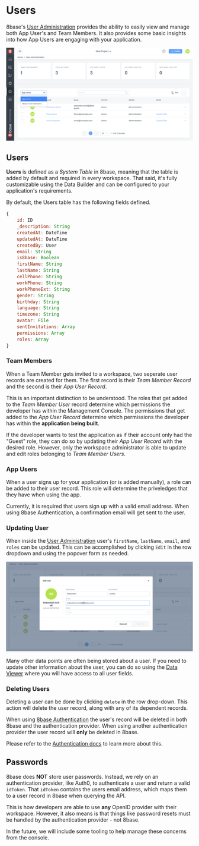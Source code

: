 # Users
8base's [User Administration](https://app.8base.com/users) provides the ability to easily view and manage both App User's and Team Members. It also provides some basic insights into how App Users are engaging with your application.

![User administration screen](../../images/user-admin-1.png)

## Users
**Users** is defined as a *System Table* in 8base, meaning that the table is added by default and required in every workspace. That said, it's fully customizable using the Data Builder and can be configured to your application's requirements.

By default, the Users table has the following fields defined.

```javascript
{
    id: ID
    _description: String
    createdAt: DateTime
    updatedAt: DateTime
    createdBy: User
    email: String
    is8base: Boolean
    firstName: String
    lastName: String
    cellPhone: String
    workPhone: String
    workPhoneExt: String
    gender: String
    birthday: String
    language: String
    timezone: String
    avatar: File
    sentInvitations: Array
    permissions: Array
    roles: Array
}
```

### Team Members
When a Team Member gets invited to a workspace, two seperate user records are created for them. The first record is their *Team Member Record* and the second is their *App User Record*.

This is an important distinction to be understood. The roles that get added to the *Team Member User* record determine which permissions the developer has within the Management Console. The permissions that get added to the *App User Record* determine which permissions the developer has within the **application being built**.

If the developer wants to test the application as if their account only had the "Guest" role, they can do so by updating their *App User Record* with the desired role. However, only the workspace administrator is able to update and edit roles belonging to *Team Member Users*.

### App Users
When a user signs up for your application (or is added manually), a role can be added to their user record. This role will determine the priveledges that they have when using the app.

Currently, it is required that users sign up with a valid email address. When using 8base Authentication, a confirmation email will get sent to the user.

### Updating User
When inside the [User Administration](https://app.8base.com/users) user's `firstName`, `lastName`, `email`, and `roles` can be updated. This can be accomplished by clicking `Edit` in the row dropdown and using the popover form as needed.

![User administration screen](../../images/ua-edit-user.png)

Many other data points are often being stored about a user. If you need to update other information about the user, you can do so using the [Data Viewer](https://app.8base.com/data/) where you will have access to all user fields.

### Deleting Users
Deleting a user can be done by clicking `delete` in the row drop-down. This action will delete the user record, along with any of its dependent records. 

When using [8base Authentication](https://docs.8base.com/8base-console/authentication#8base-authentication) the user's record will be deleted in both 8base and the authentication provider. When using another authentication provider the user record will **only** be deleted in 8base.

Please refer to the [Authentication docs](https://docs.8base.com/8base-console/authentication) to learn more about this.

## Passwords 
8base does **NOT** store user passwords. Instead, we rely on an authentication provider, like Auth0, to authenticate a user and return a valid `idToken`. That `idToken` contains the users email address, which maps them to a user record in 8base when querying the API.

This is how developers are able to use **any** OpenID provider with their workspace. However, it also means is that things like password resets must be handled by the authentication provider - not 8base.

In the future, we will include some tooling to help manage these concerns from the console.

